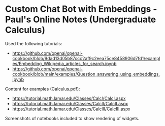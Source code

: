 # Custom Chat Bot with Embeddings - Paul's Online Notes (Undergraduate Calculus)

Used the following tutorials:
- https://github.com/openai/openai-cookbook/blob/9dad13d05b87ccc2af9c2eea75ce8458906d7fd1/examples/Embedding_Wikipedia_articles_for_search.ipynb
- https://github.com/openai/openai-cookbook/blob/main/examples/Question_answering_using_embeddings.ipynb

Content for examples (Calculus.pdf):
- https://tutorial.math.lamar.edu/Classes/CalcI/CalcI.aspx
- https://tutorial.math.lamar.edu/Classes/CalcII/CalcII.aspx
- https://tutorial.math.lamar.edu/Classes/CalcIII/CalcIII.aspx

Screenshots of notebooks included to show rendering of widgets.

